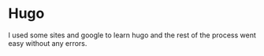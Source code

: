 # Hugo
I used some sites and google to learn hugo and the rest of the process went easy without any errors.
